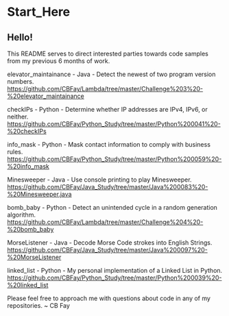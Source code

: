 # Start_Here
## Hello!
This README serves to direct interested parties towards code samples from my previous 6 months of work.


elevator_maintainance - Java - Detect the newest of two program version numbers.
https://github.com/CBFay/Lambda/tree/master/Challenge%203%20-%20elevator_maintainance

checkIPs - Python - Determine whether IP addresses are IPv4, IPv6, or neither.
https://github.com/CBFay/Python_Study/tree/master/Python%200041%20-%20checkIPs

info_mask - Python - Mask contact information to comply with business rules.
https://github.com/CBFay/Python_Study/tree/master/Python%200059%20-%20info_mask

Minesweeper - Java - Use console printing to play Minesweeper.
https://github.com/CBFay/Java_Study/tree/master/Java%200083%20-%20Minesweeper.java

bomb_baby - Python - Detect an unintended cycle in a random generation algorithm.
https://github.com/CBFay/Lambda/tree/master/Challenge%204%20-%20bomb_baby

MorseListener - Java - Decode Morse Code strokes into English Strings.
https://github.com/CBFay/Java_Study/tree/master/Java%200097%20-%20MorseListener

linked_list - Python - My personal implementation of a Linked List in Python.
https://github.com/CBFay/Python_Study/tree/master/Python%200039%20-%20linked_list


Please feel free to approach me with questions about code in any of my repositories.
~ CB Fay
